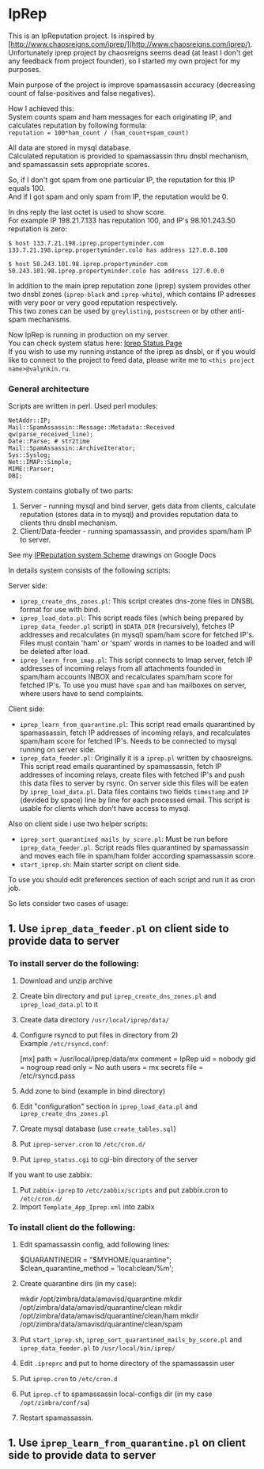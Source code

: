 # IpRep

This is an IpReputation project. Is inspired by [http://www.chaosreigns.com/iprep/](http://www.chaosreigns.com/iprep/).  
Unfortunately iprep project by chaosreigns seems dead (at least I don't get any feedback from project founder), so I started my own project for my purposes.

Main purpose of the project is improve spamassassin accuracy (decreasing count of false-positives and false negatives).

How I achieved this:  
System counts spam and ham messages for each originating IP, and calculates reputation by following formula:  
`reputation = 100*ham_count / (ham_count+spam_count)`  

All data are stored in mysql database.  
Calculated reputation is provided to spamassassin thru dnsbl mechanism, and spamassassin sets appropriate scores.

So, if I don't got spam from one particular IP, the reputation for this IP equals 100.  
And if I got spam and only spam from IP, the reputation would be 0.

In dns reply the last octet is used to show score.  
For example IP 198.21.7.133 has reputation 100, and IP's 98.101.243.50 reputation is zero:

    $ host 133.7.21.198.iprep.propertyminder.com
    133.7.21.198.iprep.propertyminder.colo has address 127.0.0.100
    
    $ host 50.243.101.98.iprep.propertyminder.com
    50.243.101.98.iprep.propertyminder.colo has address 127.0.0.0

In addition to the main iprep reputation zone (iprep) system provides other two dnsbl zones  (`iprep-black` and `iprep-white`), which contains IP adresses with very poor or very good reputation respectively.  
This two zones can be used by `greylisting`, `postscreen` or by other anti-spam mechanisms.

Now IpRep is running in production on my server.  
You can check system status here: [Iprep Status Page](http://valynkin.ru/iprep)  
If you wish to use my running instance of the iprep as dnsbl, or if you would like to connect to the project to feed data, please write me to `<this project name>@valynkin.ru`.


### General architecture

Scripts are written in perl. Used perl modules: 

    NetAddr::IP;
    Mail::SpamAssassin::Message::Metadata::Received qw(parse_received_line);
    Date::Parse; # str2time
    Mail::SpamAssassin::ArchiveIterator;
    Sys::Syslog;
    Net::IMAP::Simple;
    MIME::Parser;
    DBI;

System contains globally of two parts:

1. Server - running mysql and bind server, gets data from clients, calculate reputation (stores data in to mysql)  and provides reputation data to clients thru dnsbl mechanism.
2. Client/Data-feeder - running spamassassin, and provides spam/ham IP to server. 

See my [IPReputation system Scheme](https://docs.google.com/drawings/d/1Ly_778Fp9qDHfNt3xne4H1RC0voBg83umfspOTV0uew/edit?usp=sharing) drawings on Google Docs

In details system consists of the following scripts:

Server side:

- `iprep_create_dns_zones.pl`: This script creates dns-zone files in DNSBL format for use with bind.
- `iprep_load_data.pl`: This script reads files (which being prepared by `iprep_data_feeder.pl` script) in `$DATA_DIR` (recursively), fetches IP addresses and recalculates (in mysql) spam/ham score for fetched IP's.
 Files must contain 'ham' or 'spam' words in names to be loaded and will be deleted after load.
- `iprep_learn_from_imap.pl`: This script connects to Imap server, fetch IP addresses of incoming relays from all attachments founded in spam/ham accounts INBOX and recalculates spam/ham score for fetched IP's.
 To use you must have `spam` and `ham` mailboxes on server, where users have to send complaints.

Client side:
- `iprep_learn_from_quarantine.pl`: This script read emails quarantined by spamassassin, fetch IP addresses of incoming relays, and recalculates spam/ham score for fetched IP's. Needs to be connected to mysql running on server side.
- `iprep_data_feeder.pl`: Originally it is a `iprep.pl` written by chaosreigns. This script read emails quarantined by spamassassin, fetch IP addresses of incoming relays, create files with fetched IP's and push this data files to server by rsync.
 On server side this files will be eaten by `iprep_load_data.pl`. Data files contains two fields `timestamp` and `IP` (devided by space) line by line for each processed email. This script is usable for clients which don't have access to mysql.

Also on client side i use two helper scripts:

- `iprep_sort_quarantined_mails_by_score.pl`: Must be run before `iprep_data_feeder.pl`. Script reads files quarantined by spamassassin and moves each file in spam/ham folder according spamassassin score.
- `start_iprep.sh`: Main starter script on client side. 

To use you should edit preferences section of each script and run it as cron job.

So lets consider two cases of usage:

## 1. Use `iprep_data_feeder.pl` on client side to provide data to server

### To install server do the following:

1) Download and unzip archive  
2) Create bin directory and put `iprep_create_dns_zones.pl` and `iprep_load_data.pl` to it  
3) Create data directory `/usr/local/iprep/data/`
4) Configure rsyncd to put files in directory from 2)  
Example `/etc/rsyncd.conf`:
    
    [mx]
    path = /usr/local/iprep/data/mx
    comment = IpRep
    uid = nobody
    gid = nogroup
    read only = No
    auth users = mx
    secrets file = /etc/rsyncd.pass

4) Add zone to bind (example in bind directory)  
5) Edit "configuration" section  in `iprep_load_data.pl` and  `iprep_create_dns_zones.pl`  
6) Create mysql database (use `create_tables.sql`)  
7) Put `iprep-server.cron` to `/etc/cron.d/`  
8) Put `iprep_status.cgi` to cgi-bin directory of the server  

If you want to use zabbix:

1) Put `zabbix-iprep` to `/etc/zabbix/scripts` and put zabbix.cron to `/etc/cron.d/`  
2) Import `Template_App_Iprep.xml` into zabix


### To install client do the following:

1) Edit spamassassin config, add following lines:  

    $QUARANTINEDIR = "$MYHOME/quarantine";
    $clean_quarantine_method = 'local:clean/%m';

2) Create quarantine dirs (in my case):  

    mkdir /opt/zimbra/data/amavisd/quarantine
    mkdir /opt/zimbra/data/amavisd/quarantine/clean
    mkdir /opt/zimbra/data/amavisd/quarantine/clean/ham
    mkdir /opt/zimbra/data/amavisd/quarantine/clean/spam

3) Put `start_iprep.sh`, `iprep_sort_quarantined_mails_by_score.pl` and `iprep_data_feeder.pl` to `/usr/local/bin/iprep/`  
4) Edit `.ipreprc` and put to home directory of the spamassassin user  
5) Put `iprep.cron` to `/etc/cron.d`  
6) Put `iprep.cf` to spamassassin local-configs dir (in my case `/opt/zimbra/conf/sa`)  

7) Restart spamassassin.  

## 1. Use `iprep_learn_from_quarantine.pl` on client side to provide data to server
